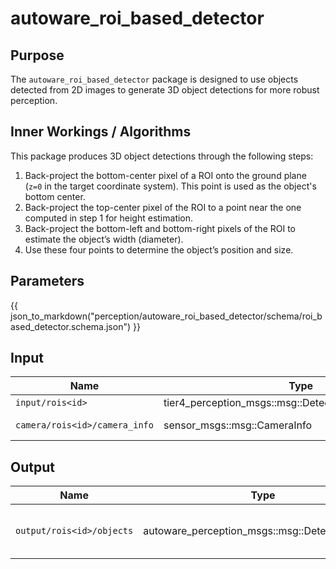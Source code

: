 # autoware_roi_based_detector

## Purpose

The `autoware_roi_based_detector` package is designed to use objects detected from 2D images to generate 3D object detections for more robust perception.

## Inner Workings / Algorithms

This package produces 3D object detections through the following steps:

1. Back-project the bottom-center pixel of a ROI onto the ground plane (`z=0` in the target coordinate system). This point is used as the object's bottom center.
2. Back-project the top-center pixel of the ROI to a point near the one computed in step 1 for height estimation.
3. Back-project the bottom-left and bottom-right pixels of the ROI to estimate the object’s width (diameter).
4. Use these four points to determine the object’s position and size.

## Parameters

{{ json_to_markdown("perception/autoware_roi_based_detector/schema/roi_based_detector.schema.json") }}

## Input

| Name                          | Type                                                   | Description        |
| ----------------------------- | ------------------------------------------------------ | ------------------ |
| `input/rois<id>`              | tier4_perception_msgs::msg::DetectedObjectsWithFeature | <id>'s input ROI   |
| `camera/rois<id>/camera_info` | sensor_msgs::msg::CameraInfo                           | <id>'s camera info |

## Output

| Name                      | Type                                           | Description                             |
| ------------------------- | ---------------------------------------------- | --------------------------------------- |
| `output/rois<id>/objects` | autoware_perception_msgs::msg::DetectedObjects | The object generated from <id>'s 2D ROI |
